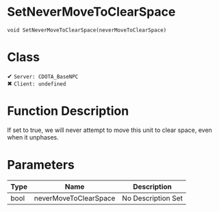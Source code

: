 # SetNeverMoveToClearSpace
```
void SetNeverMoveToClearSpace(neverMoveToClearSpace)
```
# Class
✔ `Server: CDOTA_BaseNPC`  
✖ `Client: undefined`  

# Function Description
If set to true, we will never attempt to move this unit to clear space, even when it unphases.
# Parameters
Type|Name|Description
--|--|--
bool|neverMoveToClearSpace|No Description Set
